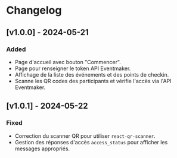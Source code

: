 # Changelog

## [v1.0.0] - 2024-05-21
### Added
- Page d'accueil avec bouton "Commencer".
- Page pour renseigner le token API Eventmaker.
- Affichage de la liste des événements et des points de checkin.
- Scanne les QR codes des participants et vérifie l'accès via l'API Eventmaker.

## [v1.0.1] - 2024-05-22
### Fixed
- Correction du scanner QR pour utiliser `react-qr-scanner`.
- Gestion des réponses d'accès `access_status` pour afficher les messages appropriés.
